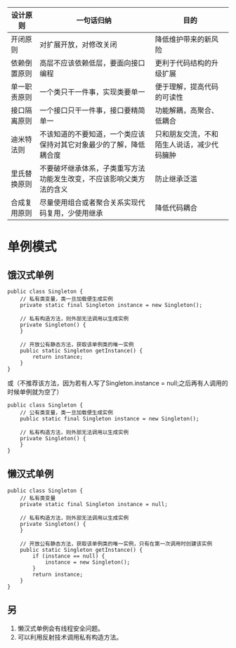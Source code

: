 | **设计原则** | **一句话归纳**                                               | **目的**                                   |
| ------------ | ------------------------------------------------------------ | ------------------------------------------ |
| 开闭原则     | 对扩展开放，对修改关闭                                       | 降低维护带来的新风险                       |
| 依赖倒置原则 | 高层不应该依赖低层，要面向接口编程                           | 更利于代码结构的升级扩展                   |
| 单一职责原则 | 一个类只干一件事，实现类要单一                               | 便于理解，提高代码的可读性                 |
| 接口隔离原则 | 一个接口只干一件事，接口要精简单一                           | 功能解耦，高聚合、低耦合                   |
| 迪米特法则   | 不该知道的不要知道，一个类应该保持对其它对象最少的了解，降低耦合度 | 只和朋友交流，不和陌生人说话，减少代码臃肿 |
| 里氏替换原则 | 不要破坏继承体系，子类重写方法功能发生改变，不应该影响父类方法的含义 | 防止继承泛滥                               |
| 合成复用原则 | 尽量使用组合或者聚合关系实现代码复用，少使用继承             | 降低代码耦合                               |

# 单例模式
## 饿汉式单例
~~~
public class Singleton {
    // 私有类变量，类一旦加载便生成实例
    private static final Singleton instance = new Singleton();
    
    // 私有构造方法，则外部无法调用以生成实例
    private Singleton() {
    }
    
    // 开放公有静态方法，获取该单例类的唯一实例
    public static Singleton getInstance() {
        return instance;
    }
}
~~~
或（不推荐该方法，因为若有人写了Singleton.instance = null;之后再有人调用的时候单例就为空了）
~~~
public class Singleton {
    // 公有类变量，类一旦加载便生成实例
    public static final Singleton instance = new Singleton();
    
    // 私有构造方法，则外部无法调用以生成实例
    private Singleton() {
    }
}
~~~
## 懒汉式单例
~~~
public class Singleton {
    // 私有类变量
    private static final Singleton instance = null;
    
    // 私有构造方法，则外部无法调用以生成实例
    private Singleton() {
    }
    
    // 开放公有静态方法，获取该单例类的唯一实例，只有在第一次调用时创建该实例
    public static Singleton getInstance() {
        if (instance == null) {
            instance = new Singleton();
        }
        return instance;
    }
}
~~~
## 另
1. 懒汉式单例会有线程安全问题。
2. 可以利用反射技术调用私有构造方法。
